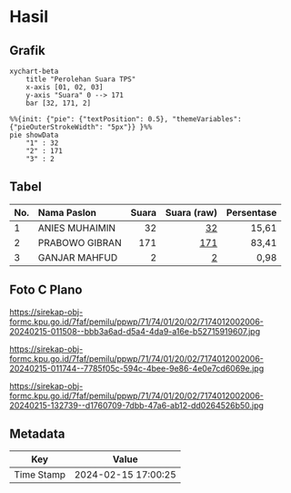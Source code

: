 # Hasil

## Grafik

```mermaid
xychart-beta
    title "Perolehan Suara TPS"
    x-axis [01, 02, 03]
    y-axis "Suara" 0 --> 171
    bar [32, 171, 2]
```

```mermaid
%%{init: {"pie": {"textPosition": 0.5}, "themeVariables": {"pieOuterStrokeWidth": "5px"}} }%%
pie showData
    "1" : 32
    "2" : 171
    "3" : 2
```

## Tabel

| No. | Nama Paslon    | Suara | Suara (raw) | Persentase |
|:--- |:-------------- | -----:| -----------:| ----------:|
| 1   | ANIES MUHAIMIN | 32    | [32][p-1]   | 15,61      |
| 2   | PRABOWO GIBRAN | 171   | [171][p-2]  | 83,41      |
| 3   | GANJAR MAHFUD  | 2     | [2][p-3]    | 0,98       |


[p-1]: https://github.com/gigit-pemilu/pemilu-2024-71-sulawesi-utara/blob/main/pilpres/hitung-suara/sub/71-sulawesi-utara/sub/74-kota-kotamobagu/sub/01-kotamobagu-utara/sub/2002-bilalang-dua/sub/006-tps/sub/paslon-1.txt
[p-2]: https://github.com/gigit-pemilu/pemilu-2024-71-sulawesi-utara/blob/main/pilpres/hitung-suara/sub/71-sulawesi-utara/sub/74-kota-kotamobagu/sub/01-kotamobagu-utara/sub/2002-bilalang-dua/sub/006-tps/sub/paslon-2.txt
[p-3]: https://github.com/gigit-pemilu/pemilu-2024-71-sulawesi-utara/blob/main/pilpres/hitung-suara/sub/71-sulawesi-utara/sub/74-kota-kotamobagu/sub/01-kotamobagu-utara/sub/2002-bilalang-dua/sub/006-tps/sub/paslon-3.txt

## Foto C Plano

https://sirekap-obj-formc.kpu.go.id/7faf/pemilu/ppwp/71/74/01/20/02/7174012002006-20240215-011508--bbb3a6ad-d5a4-4da9-a16e-b52715919607.jpg

https://sirekap-obj-formc.kpu.go.id/7faf/pemilu/ppwp/71/74/01/20/02/7174012002006-20240215-011744--7785f05c-594c-4bee-9e86-4e0e7cd6069e.jpg

https://sirekap-obj-formc.kpu.go.id/7faf/pemilu/ppwp/71/74/01/20/02/7174012002006-20240215-132739--d1760709-7dbb-47a6-ab12-dd0264526b50.jpg


## Metadata

| Key        | Value               |
| ---------- | ------------------- |
| Time Stamp | 2024-02-15 17:00:25 |



